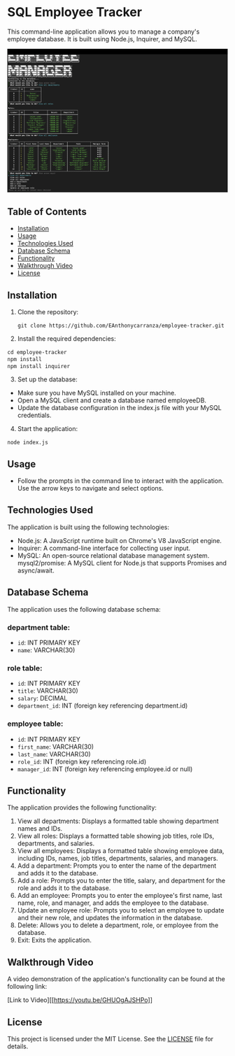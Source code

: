 # SQL Employee Tracker

This command-line application allows you to manage a company's employee database. It is built using Node.js, Inquirer, and MySQL.

![Demo](Assets/EMPLOYEE_MANAGER.png)

## Table of Contents

- [Installation](#installation)
- [Usage](#usage)
- [Technologies Used](#technologies-used)
- [Database Schema](#database-schema)
- [Functionality](#functionality)
- [Walkthrough Video](#walkthrough-video)
- [License](#license)

## Installation

1. Clone the repository:

   ```shell
   git clone https://github.com/EAnthonycarranza/employee-tracker.git
   ```

2. Install the required dependencies:

```shell
cd employee-tracker
npm install
npm install inquirer
```
3. Set up the database:

- Make sure you have MySQL installed on your machine.
- Open a MySQL client and create a database named employeeDB.
- Update the database configuration in the index.js file with your MySQL credentials.

4. Start the application:

```shell
node index.js
```

## Usage

- Follow the prompts in the command line to interact with the application. Use the arrow keys to navigate and select options.

## Technologies Used

The application is built using the following technologies:

- Node.js: A JavaScript runtime built on Chrome's V8 JavaScript engine.
- Inquirer: A command-line interface for collecting user input.
- MySQL: An open-source relational database management system.
mysql2/promise: A MySQL client for Node.js that supports Promises and async/await.

## Database Schema

The application uses the following database schema:

### department table:

- `id`: INT PRIMARY KEY
- `name`: VARCHAR(30)

### role table:

- `id`: INT PRIMARY KEY
- `title`: VARCHAR(30)
- `salary`: DECIMAL
- `department_id`: INT (foreign key referencing department.id)

### employee table:

- `id`: INT PRIMARY KEY
- `first_name`: VARCHAR(30)
- `last_name`: VARCHAR(30)
- `role_id`: INT (foreign key referencing role.id)
- `manager_id`: INT (foreign key referencing employee.id or null)

## Functionality

The application provides the following functionality:

1. View all departments: Displays a formatted table showing department names and IDs.
2. View all roles: Displays a formatted table showing job titles, role IDs, departments, and salaries.
3. View all employees: Displays a formatted table showing employee data, including IDs, names, job titles, departments, salaries, and managers.
4. Add a department: Prompts you to enter the name of the department and adds it to the database.
5. Add a role: Prompts you to enter the title, salary, and department for the role and adds it to the database.
6. Add an employee: Prompts you to enter the employee's first name, last name, role, and manager, and adds the employee to the database.
7. Update an employee role: Prompts you to select an employee to update and their new role, and updates the information in the database.
8. Delete: Allows you to delete a department, role, or employee from the database.
9. Exit: Exits the application.

## Walkthrough Video

A video demonstration of the application's functionality can be found at the following link:

[Link to Video][[https://youtu.be/GHUOgAJSHPo]]

## License

This project is licensed under the MIT License. See the [LICENSE](LICENSE) file for details.

